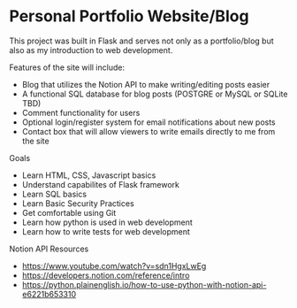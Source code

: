 # Personal Portfolio Website/Blog
This project was built in Flask and serves not only as a portfolio/blog but also as my introduction to web development. 

Features of the site will include:
 * Blog that utilizes the Notion API to make writing/editing posts easier
 * A functional SQL database for blog posts (POSTGRE or MySQL or SQLite TBD)
 * Comment functionality for users
 * Optional login/register system for email notifications about new posts
 * Contact box that will allow viewers to write emails directly to me from the site

Goals
* Learn HTML, CSS, Javascript basics
* Understand capabilites of Flask framework 
* Learn SQL basics
* Learn Basic Security Practices
* Get comfortable using Git
* Learn how python is used in web development
* Learn how to write tests for web development

Notion API Resources
* https://www.youtube.com/watch?v=sdn1HgxLwEg 
* https://developers.notion.com/reference/intro
* https://python.plainenglish.io/how-to-use-python-with-notion-api-e6221b653310